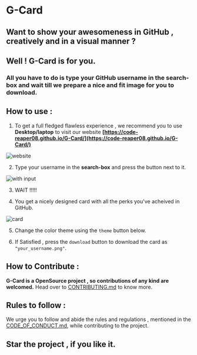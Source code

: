 # G-Card

## Want to show your awesomeness in GitHub , creatively and in a visual manner ?
## Well ! G-Card is for you.

### All you have to do is type your GitHub username in the search-box and wait till we prepare a nice and fit image for you to download.

## How to use :

1. To get a full fledged flawless experience , we recommend you to use **Desktop/laptop** to visit our website **[https://code-reaper08.github.io/G-Card/](https://code-reaper08.github.io/G-Card/)**

![website](https://user-images.githubusercontent.com/64256342/120079899-b8715680-c0d3-11eb-8478-a0e2e4b9f13a.png)


2. Type your username in the **search-box** and press the button next to it.

![with input](https://user-images.githubusercontent.com/64256342/120079904-bf986480-c0d3-11eb-81e6-449dda655836.png)

3. WAIT !!!!!

4. You get a nicely designed card with all the perks you've acheived in GitHub.

![card](https://user-images.githubusercontent.com/64256342/120079916-cc1cbd00-c0d3-11eb-828a-3f30c2401722.png)


5. Change the color theme using the `theme` button below.

6. If Satisfied , press the `download` button to download the card as `"your_username.png"`.

## How to Contribute :
__**G-Card is a OpenSource project , so contributions of any kind are welcomed.**__
Head over to [CONTRIBUTING.md](https://github.com/code-reaper08/G-Card/blob/website/CONTRIBUTING.md) to know more.

## Rules to follow :
We urge you to follow and abide the rules and regulations , mentioned in the [CODE_OF_CONDUCT.md](Link), while contributing to the project.

## Star the project , if you like it.
